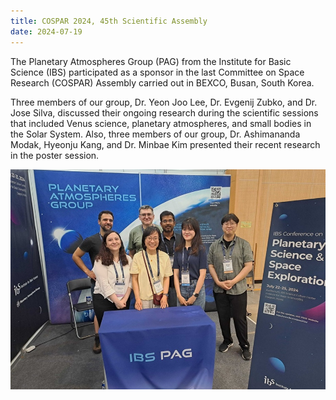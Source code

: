 ```yaml
---
title: COSPAR 2024, 45th Scientific Assembly
date: 2024-07-19
---
```


The Planetary Atmospheres Group (PAG) from the Institute for Basic Science (IBS) participated as a sponsor in the last Committee on Space Research (COSPAR) Assembly carried out in BEXCO, Busan, South Korea.

Three members of our group, Dr. Yeon Joo Lee, Dr. Evgenij Zubko, and Dr. Jose Silva, discussed their ongoing research during the scientific sessions that included Venus science, planetary atmospheres, and small bodies in the Solar System. Also, three members of our group, Dr. Ashimananda Modak, Hyeonju Kang, and Dr. Minbae Kim presented their recent research in the poster session.

![eyigit_image](PAG_COSPAR.jpg)